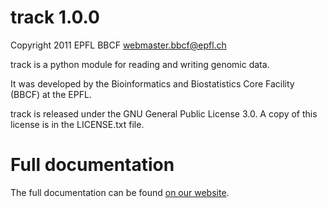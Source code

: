 track 1.0.0
===========

Copyright 2011 EPFL BBCF <webmaster.bbcf@epfl.ch>

track is a python module for reading and writing genomic data.

It was developed by the Bioinformatics and Biostatistics Core
Facility (BBCF) at the EPFL.

track is released under the GNU General Public License 3.0. A copy
of this license is in the LICENSE.txt file.

Full documentation
==================

The full documentation can be found [on our website](http://bbcf.epfl.ch/track).

